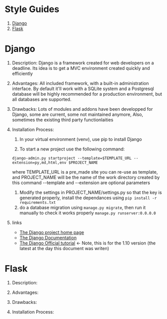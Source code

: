 # Style Guides

1. [Django][1]
1. [Flask][2]


[1]: Django
# Django

1. Description:
Django is a framework created for web developers on a deadline. Its idea is to get a MVC environment created quickly and efficiently

1. Advantages:
    All included framework, with a built-in administration interface.
    By default it'll work with a SQLite system and a Postgresql database will be highly recommended for a production environment, but all databases are supported.

1. Drawbacks:
    Lots of modules and addons have been developped for Django, some are current, some not maintained anymore, Also, sometimes the existing third party functionlaities 

1. Installation Process:

    1. In your virtual environment (venv), use pip to install Django

    1. To start a new project use the following command:

    `django-admin.py startproject --template=$TEMPLATE_URL --extension=py,md,html,env $PROJECT_NAME`

    where TEMPLATE_URL is a pre_made site you can re-use as template, and PROJECT_NAME will be the name of the work directory created by this command
    --template and --extension are optional parameters
    1. Modify the settings in PROJECT_NAME/settings.py  so that the key is generated properly, install the dependances using `pip install -r requirements.txt`
    1. do a database migration using `manage.py migrate`, then run it manually to check it works properly `manage.py runserver:0.0.0.0`


1. links
    - [The Django project home page](https://www.djangoproject.com/)
    - [The Django Documentation](https://docs.djangoproject.com)
    - [ The Django Official tutorial](https://docs.djangoproject.com/en/1.10/intro/) <- Note, this is for the 1.10 version (the latest at the day this document was writen)


[2]: Flask
# Flask

1. Description:

1. Advantages:

1. Drawbacks:

1. Installation Process:
